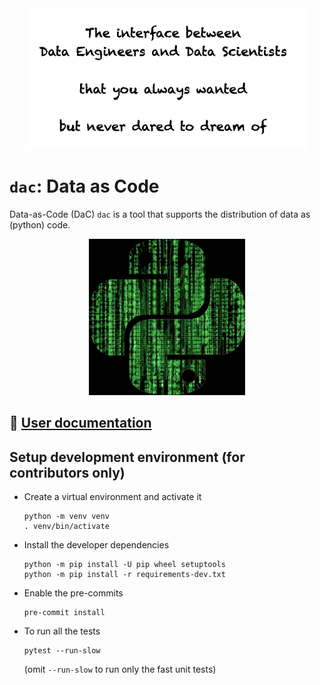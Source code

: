<div align="center">
  <img src="docs/img/motto.png" alt="drawing" width="450"/>
</div>

# `dac`: Data as Code

Data-as-Code (DaC) `dac` is a tool that supports the distribution of data as (python) code.

<div align="center">
  <img src="docs/img/logo.jpg" alt="drawing" width="250"/>
</div>


## 📔 [User documentation](https://data-as-code.github.io/dac/)


## Setup development environment (for contributors only)

* Create a virtual environment and activate it
  ```shell
  python -m venv venv
  . venv/bin/activate
  ```

* Install the developer dependencies
  ```shell
  python -m pip install -U pip wheel setuptools
  python -m pip install -r requirements-dev.txt
  ```

* Enable the pre-commits
  ```shell
  pre-commit install
  ```

* To run all the tests
  ```shell
  pytest --run-slow
  ```
  (omit `--run-slow` to run only the fast unit tests)
